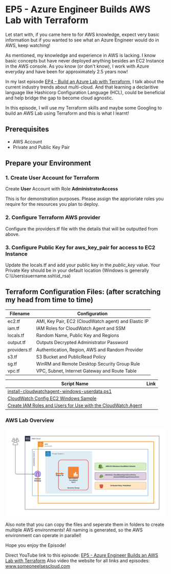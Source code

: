 # EP5 - Azure Engineer Builds AWS Lab with Terraform

Let start with, if you came here to for AWS knowledge, expect very basic information but if you wanted to see what an Azure Engineer would do in AWS, keep watching!

As mentioned, my knowledge and experience in AWS is lacking. I know basic concepts but have never deployed anything besides an EC2 Instance in the AWS console.
As you know (or don't know), I work with Azure everyday and have been for approximately 2.5 years now!

In my last episode [EP4 - Build an Azure Lab with Terraform](https://www.someoneelsescloud.com/episodes/ep4-build-an-azure-lab-with-terraform), I talk about the current industry trends about multi-cloud. And that learning a declaritive language like Hashicorp Configuration Language (HCL), could be beneficial and help bridge the gap to become cloud agnostic.

In this episode, I will use my Terraform skills and maybe some Googling to build an AWS Lab using Terraform and this is what I learnt!

## Prerequisites
- AWS Account
- Private and Public Key Pair

## Prepare your Environment
### 1. Create User Account for Terraform
Create **User** Account with Role **AdministratorAccess**

This is for demonstration purposes. Please assign the apprioriate roles you require for the resources you plan to deploy.

### 2. Configure Terraform AWS provider

Configure the providers.tf file with the details that will be outputted from above.

### 3. Configure Public Key for aws_key_pair for access to EC2 Instance

Update the locals.tf and add your public key in the *public_key* value.
Your Private Key should be in your default location (Windows is generally C:\Users\suername\.ssh\id_rsa)

## **Terraform Configuration Files: (after scratching my head from time to time)**

|Filename|Configuration|
|---|---|
|ec2.tf|AMI, Key Pair, EC2 (CloudWatch agent) and Elastic IP|
|iam.tf|IAM Roles for CloudWatch Agent and SSM|
|locals.tf|Random Name, Public Key and Regions|
|output.tf|Outputs Decrypted Administrator Password|
|providers.tf|Authentication, Region, AWS and Random Provider|
|s3.tf|S3 Bucket and PublicRead Policy|
|sg.tf|WinRM and Remote Desktop Security Group Rule|
|vpc.tf|VPC, Subnet, Internet Gateway and Route Table|


|Script Name|Link|
|---|---|
|[install-cloudwatchagent-windows-userdata.ps1](https://gist.github.com/it-am/4e353a0b3c70a48d4041d307f6fa8a61)|
|[CloudWatch Config EC2 Windows Sample](https://docs.aws.amazon.com/AmazonCloudWatch/latest/logs/QuickStartWindows2016.html#configure_cwl_download)|
|[Create IAM Roles and Users for Use with the CloudWatch Agent](https://docs.aws.amazon.com/AmazonCloudWatch/latest/monitoring/create-iam-roles-for-cloudwatch-agent.html)|

### **AWS Lab Overview**

![aws-lab-overview](files/aws-overview-small.png)

Also note that you can copy the files and seperate them in folders to create multiple AWS environments!
All naming is generated, so the AWS environment can operate in parallel!

Hope you enjoy the Episode!

Direct YouTube link to this episode: [EP5 - Azure Engineer Builds an AWS Lab with Terraform](youtubelink)
Also video the website for all links and episodes: www.someoneelsescloud.com
